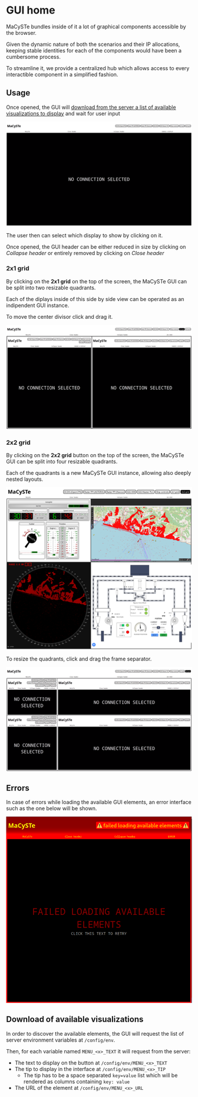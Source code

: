 # GUI home

MaCySTe bundles inside of it a lot of graphical components accessible by the browser.

Given the dynamic nature of both the scenarios and their IP allocations, keeping stable identities for each of the components would have been a cumbersome process.

To streamline it, we provide a centralized hub which allows access to every interactible component in a simplified fashion.

## Usage

Once opened, the GUI will [download from the server a list of available visualizations to display](#download-of-available-visualizations) and wait for user input

![Idle GUI](../images/gui-idle.png)

The user then can select which display to show by clicking on it.

Once opened, the GUI header can be either reduced in size by clicking on _Collapse header_ or entirely removed by clicking on _Close header_

### 2x1 grid

By clicking on the __2x1 grid__ on the top of the screen, the MaCySTe GUI can be split into two resizable quadrants.

Each of the diplays inside of this side by side view can be operated as an indipendent GUI instance.

To move the center divisor click and drag it.

![Side-by-side view](../images/gui-2x1.png)

### 2x2 grid

By clicking on the __2x2 grid__ button on the top of the screen, the MaCySTe GUI can be split into four resizable quadrants.

Each of the quadrants is a new MaCySTe GUI instance, allowing also deeply nested layouts.

![MaCySTe home](../images/home.png)

To resize the quadrants, click and drag the frame separator.

![2x2 grid resizing](../images/gui-2x2-resize.png)

## Errors

In case of errors while loading the available GUI elements, an error interface such as the one below will be shown.

![Error](../images/gui-error.png)

## Download of available visualizations

In order to discover the available elements, the GUI will request the list of server environment variables at `/config/env`.

Then, for each variable named `MENU_<x>_TEXT` it will request from the server:

- The text to display on the button at `/config/env/MENU_<x>_TEXT`
- The tip to display in the interface at `/config/env/MENU_<x>_TIP`
  - The tip has to be a space separated `key=value` list which will be rendered as columns containing `key: value`
- The URL of the element at `/config/env/MENU_<x>_URL`